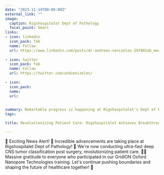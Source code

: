 ```yaml
---
date: "2023-11-14T00:00:00Z"
external_link: ""
image:
  caption: Rigshospitalet Dept of Pathology
  focal_point: Smart
links:
- icon: linkedin
  icon_pack: fab
  name: Follow
  url: https://www.linkedin.com/posts/dr-andreas-venizelos-297802ab_medicalinnovation-cnsresearch-teamwork-activity-7182043471141060608-PMmO?utm_source=share&utm_medium=member_desktop
  
- icon: twitter
  icon_pack: fab
  name: Follow
  url: https://twitter.com/andvenizelos/
  
- icon: 
  icon_pack: 
  name: 
  url: 
  
  
summary: Remarkable progress is happening at Rigshospitalet's Dept of Pathology! 🎉 We're now performing rapid, in-depth CNS tumor classification post surgery, transforming patient care. 🧠💥 A huge thank you to all who took part in our GridION Oxford Nanopore Technologies training. Let's keep advancing and shaping the future of healthcare! 
tags:

title: Revolutionizing Patient Care: Rigshospitalet Achieves Breakthrough in CNS Tumor Classification

---
```


🌟 Exciting News Alert! 🌟
Incredible advancements are taking place at Rigshospitalet Dept of Pathology! 🎉 We're now conducting ultra-fast deep CNS tumor classification post surgery, revolutionizing patient care. 🧠💥
Massive gratitude to everyone who participated in our GridION Oxford Nanopore Technologies training. Let's continue pushing boundaries and shaping the future of healthcare together! 💪


